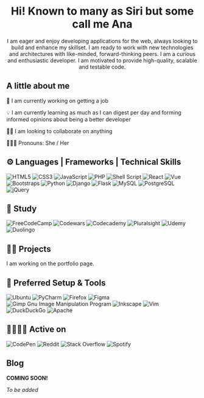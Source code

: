 <div align="center" style="text-align: center;">

# Hi! Known to many as Siri but some call me Ana

I am eager and enjoy developing applications for the web, always looking to build and enhance my skillset. I am ready to
work with new technologies and architectures with like-minded, forward-thinking peers. I am a curious and enthusiastic
developer. I am motivated to provide high-quality, scalable and testable code.

</div>

## A little about me

🌱 I am currently working on getting a job

💡 I am currently learning as much as I can digest per day and forming informed opinions about being a better developer

👫🏾 I am looking to collaborate on anything

👩🏾‍🦳 Pronouns: She / Her

## ⚙️ Languages | Frameworks | Technical Skills

![HTML5](https://img.shields.io/badge/HTML5-E34F26?style=for-the-badge&logo=html5&logoColor=white)
![CSS3](https://img.shields.io/badge/CSS3-1572B6?style=for-the-badge&logo=css3&logoColor=white)
![JavaScript](https://img.shields.io/badge/JavaScript-F7DF1E?style=for-the-badge&logo=javascript&logoColor=black)
![PHP](https://img.shields.io/badge/PHP-777BB4?style=for-the-badge&logo=php&logoColor=white)
![Shell Script](https://img.shields.io/badge/Shell_Script-121011?style=for-the-badge&logo=gnu-bash&logoColor=white)
![React](https://img.shields.io/badge/React-20232A?style=for-the-badge&logo=react&logoColor=61DAFB)
![Vue](https://img.shields.io/badge/Vue.js-35495E?style=for-the-badge&logo=vue.js&logoColor=4FC08D)
![Bootstraps](https://img.shields.io/badge/Bootstrap-563D7C?style=for-the-badge&logo=bootstrap&logoColor=white)
![Python](https://img.shields.io/badge/Python-14354C?style=for-the-badge&logo=python&logoColor=white)
![Django](https://img.shields.io/badge/Django-092E20?style=for-the-badge&logo=django&logoColor=white)
![Flask](https://img.shields.io/badge/Flask-000000?style=for-the-badge&logo=flask&logoColor=white)
![MySQL](https://img.shields.io/badge/MySQL-00000F?style=for-the-badge&logo=mysql&logoColor=white)
![PostgreSQL](https://img.shields.io/badge/PostgreSQL-316192?style=for-the-badge&logo=postgresql&logoColor=white)
![jQuery](https://img.shields.io/badge/jquery-%230769AD.svg?style=for-the-badge&logo=jquery&logoColor=white)

## 📜 Study

![FreeCodeCamp](https://img.shields.io/badge/Freecodecamp-%23123.svg?&style=for-the-badge&logo=freecodecamp&logoColor=green)
![Codewars](https://img.shields.io/badge/Codewars-B1361E?style=for-the-badge&logo=codewars&logoColor=grey)
![Codecademy](https://img.shields.io/badge/Codecademy-FFF0E5?style=for-the-badge&logo=codecademy&logoColor=1F243A)
![Pluralsight](https://img.shields.io/badge/Pluralsight-EE3057?style=for-the-badge&logo=pluralsight&logoColor=white)
![Udemy](https://img.shields.io/badge/Udemy-A435F0?style=for-the-badge&logo=Udemy&logoColor=white)
![Duolingo](https://img.shields.io/badge/Duolingo-%234DC730.svg?style=for-the-badge&logo=Duolingo&logoColor=white)

## ✍🏾 Projects

I am working on the portfolio page.

## 🔧 Preferred Setup & Tools

![Ubuntu](https://img.shields.io/badge/Ubuntu-E95420?style=for-the-badge&logo=ubuntu&logoColor=white)
![PyCharm](https://img.shields.io/badge/pycharm-143?style=for-the-badge&logo=pycharm&logoColor=black&color=black&labelColor=green)
![Firefox](https://img.shields.io/badge/Firefox-FF7139?style=for-the-badge&logo=Firefox-Browser&logoColor=white)
![Figma](https://img.shields.io/badge/figma-%23F24E1E.svg?style=for-the-badge&logo=figma&logoColor=white)
![Gimp Gnu Image Manipulation Program](https://img.shields.io/badge/Gimp-657D8B?style=for-the-badge&logo=gimp&logoColor=FFFFFF)
![Inkscape](https://img.shields.io/badge/Inkscape-e0e0e0?style=for-the-badge&logo=inkscape&logoColor=080A13)
![Vim](https://img.shields.io/badge/VIM-%2311AB00.svg?style=for-the-badge&logo=vim&logoColor=white)
![DuckDuckGo](https://img.shields.io/badge/DuckDuckGo-DE5833?style=for-the-badge&logo=DuckDuckGo&logoColor=white)
![Apache](https://img.shields.io/badge/apache-%23D42029.svg?style=for-the-badge&logo=apache&logoColor=white)

## 🫱🏿‍🫲🏼 Active on

![CodePen](https://img.shields.io/badge/Codepen-000000?style=for-the-badge&logo=codepen&logoColor=white)
![Reddit](https://img.shields.io/badge/Reddit-%23FF4500.svg?style=for-the-badge&logo=Reddit&logoColor=white)
![Stack Overflow](https://img.shields.io/badge/-Stackoverflow-FE7A16?style=for-the-badge&logo=stack-overflow&logoColor=white)
![Spotify](https://img.shields.io/badge/Spotify-1ED760?style=for-the-badge&logo=spotify&logoColor=white)

## Blog

**COMING SOON!**

_To be added_

